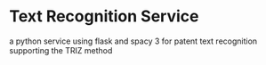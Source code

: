 # Text Recognition Service
a python service using flask and spacy 3 for patent text recognition supporting the TRIZ method
